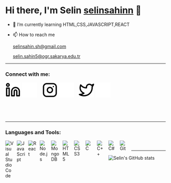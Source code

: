 # Hi there, I'm Selin [selinsahinn][linkedin] 👋

- 🌱 I’m currently learning HTML,CSS,JAVASCRIPT,REACT
- 📫 How to reach me

  selinsahin.sh@gmail.com
  
  selin.sahin5@ogr.sakarya.edu.tr

---

### Connect with me:

[![website](./img/linkedin-light.svg)](https://linkedin.com/in/selinsahinn#gh-light-mode-only)
[![website](./img/linkedin-dark.svg)](https://linkedin.com/in/selinsahinn#gh-dark-mode-only)
&nbsp;&nbsp;
[![website](./img/instagram-light.svg)](https://instagram.com/sahinnselin#gh-light-mode-only)
[![website](./img/instagram-dark.svg)](https://instagram.com/sahinnselin#gh-dark-mode-only)
&nbsp;&nbsp;
[![website](./img/twitter-light.svg)](https://twitter.com/selinihas#gh-light-mode-only)
[![website](./img/twitter-dark.svg)](https://twitter.com/selinihas#gh-dark-mode-only)
&nbsp;&nbsp;

## <br />

---

### Languages and Tools:

<img align="left" alt="Visual Studio Code" width="26px" src="https://cdn.jsdelivr.net/gh/devicons/devicon/icons/vscode/vscode-original.svg" style="padding-right:10px;" />
<img align="left" alt="JavaScript" width="26px" src="https://cdn.jsdelivr.net/gh/devicons/devicon/icons/javascript/javascript-original.svg" style="padding-right:10px;" />
<img align="left" alt="React" width="26px" src="https://cdn.jsdelivr.net/gh/devicons/devicon/icons/react/react-original.svg" style="padding-right:10px;" />
<img align="left" alt="Node.js" width="26px" src="https://cdn.jsdelivr.net/gh/devicons/devicon/icons/nodejs/nodejs-original.svg" style="padding-right:10px;" />
<img align="left" alt="MongoDB" width="26px" src="https://cdn.jsdelivr.net/gh/devicons/devicon/icons/mongodb/mongodb-original.svg" style="padding-right:10px;" />
<img align="left" alt="HTML5" width="26px" src="https://cdn.jsdelivr.net/gh/devicons/devicon/icons/html5/html5-original.svg" style="padding-right:10px;" />
<img align="left" alt="CSS3" width="26px" src="https://cdn.jsdelivr.net/gh/devicons/devicon/icons/css3/css3-original.svg" style="padding-right:10px;" />
<img align="left" alt="C" width="26px" src="(https://upload.wikimedia.org/wikipedia/commons/thumb/1/18/C_Programming_Language.svg/1200px-C_Programming_Language.svg.png)" style="padding-right:10px;" />
<img align="left" alt="C++" width="26px" src="https://play-lh.googleusercontent.com/_0YN8gHsg7iJvcfdgMGSIp75U6iWBv6GvDIpXKiySHi4yp8qZSAnLaJ090QCJuWivw" style="padding-right:10px;" />
<img align="left" alt="C#" width="26px" src="https://upload.wikimedia.org/wikipedia/commons/thumb/0/0d/C_Sharp_wordmark.svg/1200px-C_Sharp_wordmark.svg.png)" style="padding-right:10px;" />
<img align="left" alt="Git" width="26px" src="https://cdn.jsdelivr.net/gh/devicons/devicon/icons/git/git-original.svg" style="padding-right:10px;" />

<br />

---

![Selin's GitHub stats](https://github-readme-stats.vercel.app/api?username=selinsahinn&theme=omni&show_icons=true)

[linkedin]: https://linkedin.com/in/selinsahinn
[instagram]: https://instagram.com/sahinnselin
[twitter]: https://twitter.com/selinihas
